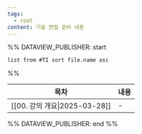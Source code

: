 ```yaml
---
tags:
  - root
content: 기술 면접 준비 내용
---
```

%% DATAVIEW_PUBLISHER: start
```dataview
list from #TI sort file.name asc
```
%%

| 목차                                         | 내용 |
| ------------------------------------------ | -- |
| [[00. 강의 개요\|2025-03-28]] | \- |

%% DATAVIEW_PUBLISHER: end %%
